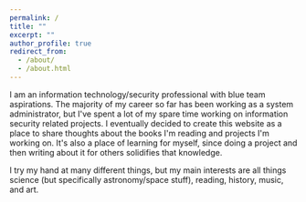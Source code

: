 ```yaml
---
permalink: /
title: ""
excerpt: ""
author_profile: true
redirect_from: 
  - /about/
  - /about.html
---
```


I am an information technology/security professional with blue team aspirations. The majority of my career so far has been working as a system administrator, but I've spent a lot of my spare time working on information security related projects. I eventually decided to create this website as a place to share thoughts about the books I'm reading and projects I'm working on. It's also a place of learning for myself, since doing a project and then writing about it for others solidifies that knowledge. 

I try my hand at many different things, but my main interests are all things science (but specifically astronomy/space stuff), reading, history, music, and art.

